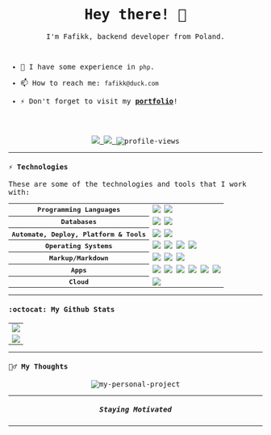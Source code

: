<samp>
<p align="center">
  <h1 align="center">Hey there! 👋  </h1>
</p>

<p align="center">I'm Fafikk, backend developer from Poland.</p>

<br>

- 🔭 I have some experience in `php`.
  
- 📫 How to reach me: `fafikk@duck.com`
  
- ⚡ Don't forget to visit my **[portfolio](https://fafik.xyz)**!

<br><br>

<p align="center">
  <a href="https://github.com/Fafikk" target="_blank">
    <img src="https://img.shields.io/github/followers/shravan20?label=Follow%20Me&style=social"/>
  </a>
  
  <a href="https://fafik.xyz/" target="_blank">
    <img src="https://img.shields.io/badge/check-portfolio-pink?style=flat-square&logo=jupyter&logoColor=red"/>
  </a>

  <img src="https://komarev.com/ghpvc/?username=Fafikk&label=Profile+Views" alt="profile-views">
</p>

---

#### ⚡ Technologies

These are some of the technologies and tools that I work with:

<table style="width:100%" align="center">
 <tr>
    <th>Programming Languages</th>
    <td> 
      <img src="https://img.shields.io/badge/-JavaScript-black?style=flat-square&logo=javascript" />
      <img src="https://img.shields.io/badge/-PHP-787CB5?style=flat-square&logo=PHP&logoColor=black" />
   </td>
  </tr>
  <tr>
    <th>Databases</th>
    <td>
      <img src="https://img.shields.io/badge/-MySQL-4479A1?style=flat-square&logo=mysql&logoColor=white" />
      <img src="https://img.shields.io/badge/MariaDB-003545?style=flat-square&logo=mariadb&logoColor=white" />
    </td>
  </tr>
  <tr>
    <th>Automate, Deploy, Platform & Tools</th>
    <td>
      <img src="https://img.shields.io/badge/-Git-black?style=flat-square&logo=git" /> 
      <img src="https://img.shields.io/badge/-GitHub-181717?style=flat-square&logo=github" />
    </td>
  </tr>
  <tr>
  <tr>
    <th>Operating Systems</th>
    <td>
      <img src="https://img.shields.io/badge/Linux-FCC624?style=flat-square&logo=linux&logoColor=black" />
      <img src="https://img.shields.io/badge/Windows-0078D6?style=flat-square&logo=windows&logoColor=white" />
      <img src="https://img.shields.io/badge/Debian-A81D33?style=flat-square&logo=debian&logoColor=white" />
      <img src="https://img.shields.io/badge/Ubuntu-E95420?style=flat-square&logo=ubuntu&logoColor=white" />
    </td>
  </tr>
  <tr>
    <th>Markup/Markdown</th>
    <td>
      <img src="https://img.shields.io/badge/-HTML5-E34F26?style=flat-square&logo=html5&logoColor=white" />
      <img src="https://img.shields.io/badge/Markdown-%23000000.svg?&style=flat-square&logo=markdown&logoColor=white" />
      <img src="https://img.shields.io/badge/-CSS3-1572B6?style=flat-square&logo=css3" />
    </td>
  </tr>
    <tr>
    <th>Apps</th>
    <td>
      <img src="https://img.shields.io/badge/Joplin-1071D3?style=flat-square&logo=joplin&logoColor=white" />
      <img src="https://img.shields.io/badge/Nextcloud-0082C9?style=flat-square&logo=Nextcloud&logoColor=white" />
      <img src="https://img.shields.io/badge/Brave-FF1B2D?style=flat-square&logo=Brave&logoColor=white" />
      <img src="https://img.shields.io/badge/Visual_Studio_Code-0078D4?style=flat-square&logo=visual%20studio%20code&logoColor=white" />
      <img src="https://img.shields.io/badge/Discord-7289DA?style=flat-square&logo=discord&logoColor=white" />
      <img src="	https://img.shields.io/badge/Spotify-1ED760?style=flat-square&logo=spotify&logoColor=white" />
    </td>
  </tr>
  <tr>
    <th>Cloud</th>
    <td>
      <img src="https://img.shields.io/badge/Cloudflare-F38020?style=flat-square&logo=Cloudflare&logoColor=white" />
    </td>
  </tr>
 
  
</table>

---

#### :octocat:  My Github Stats

<table align="center">
  <tr>
    <td align="center">
      <a href="https://github.com/Fafikk">
        <img src="https://github-readme-stats.vercel.app/api/top-lang/?username=Fafikk&show_icons=true&theme=algolia&layout=compact" />
      </a>
    </td>
  </tr>
  <tr>
    <td align="center">
      <a href="https://github.com/Fafikk">
        <img src="https://github-readme-streak-stats.herokuapp.com/?user=Fafikk&theme=algolia#version3" />
      </a>
    </td>
  </tr>
</table>


---

#### :lotus_position_man: My Thoughts

<p align="center">
  <img src="https://github-readme-quotes-bay.vercel.app/quote?&theme=algolia&quotesUrl=https://gist.githubusercontent.com/Fafikk/3675eec603b22134e185e50e6fa3ef72/raw/911d1ea7f320cfb6d8826ef5ad24ab9975772d3d/quotes.json" alt="my-personal-project"/>
</p>


---

<p align="center">
  <h5 align="center"> Staying Motivated </h5>
</p>
</p>

---

</samp>
